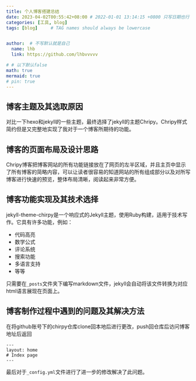 ```yaml
---
title: 个人博客搭建总结
date: 2023-04-02T00:55:42+08:00 # 2022-01-01 13:14:15 +0800 只写日期也行；不写秒也行；这样也行 2022-03-09T00:55:42+08:00
categories: [工具, blog]
tags: [blog]     # TAG names should always be lowercase


author:  # 不写默认就是自己
  name: lhb
  link: https://github.com/lhbvvvvv

# # 以下默认false
math: true
mermaid: true
# pin: true
---
```


## 博客主题及其选取原因
对比一下hexo和jekyll的一些主题，最终选择了jekyll的主题Chripy。Chripy样式简约但是又完整地实现了我对于一个博客所期待的功能。

## 博客的页面布局及设计思路
Chripy博客把博客网站的所有功能链接放在了网页的左半区域，并且主页中显示了所有博客的简略内容，可以让读者很容易的知道网站的所有组成部分以及对所写博客进行快速的预览，整体布局清晰，阅读起来非常方便。

## 博客功能实现及其技术选择
jekyll-theme-chirpy是一个响应式的Jekyll主题，使用Ruby构建，适用于技术写作。它具有许多功能，例如：
* 代码高亮
* 数学公式
* 评论系统
* 搜索功能
* 多语言支持
* 等等

只需要在`_posts`文件夹下编写markdown文件，jekyll会自动将该文件转换为对应html语言展现在页面上。

## 博客制作过程中遇到的问题及其解决方法
在将github账号下的chirpy仓库clone回本地后进行更改，push回仓库后访问博客地址后返回
```
---
layout: home
# Index page
---
```
最后对于`_config.yml`文件进行了进一步的修改解决了此问题。